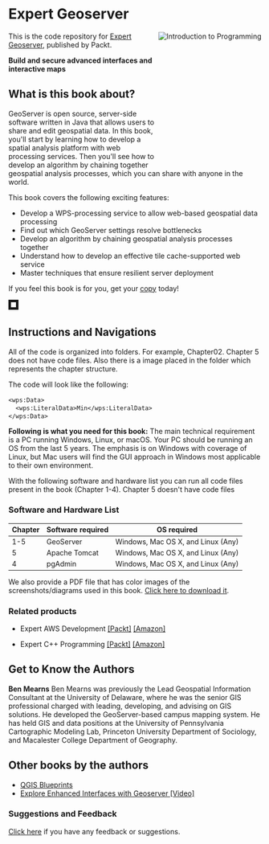 # Expert Geoserver

<a href="https://www.packtpub.com/application-development/expert-geoserver?utm_source=GitHub&utm_medium=repository&utm_campaign=9781789538601"><img src="https://d1ldz4te4covpm.cloudfront.net/sites/default/files/imagecache/ppv4_main_book_cover/B11657.png" alt="Introduction to Programming" height="256px" align="right"></a>

This is the code repository for [Expert Geoserver](https://www.packtpub.com/application-development/expert-geoserver?utm_source=GitHub&utm_medium=repository&utm_campaign=9781789538601), published by Packt.

**Build and secure advanced interfaces and interactive maps**

## What is this book about?
GeoServer is open source, server-side software written in Java that allows users to share and edit geospatial data. In this book, you'll start by learning how to develop a spatial analysis platform with web processing services. Then you'll see how to develop an algorithm by chaining together geospatial analysis processes, which you can share with anyone in the world.

This book covers the following exciting features: 
* Develop a WPS-processing service to allow web-based geospatial data processing
* Find out which GeoServer settings resolve bottlenecks
* Develop an algorithm by chaining geospatial analysis processes together
* Understand how to develop an effective tile cache-supported web service
* Master techniques that ensure resilient server deployment

If you feel this book is for you, get your [copy](https://www.amazon.com/dp/1789538602) today!

<a href="https://www.packtpub.com/?utm_source=github&utm_medium=banner&utm_campaign=GitHubBanner"><img src="https://raw.githubusercontent.com/PacktPublishing/GitHub/master/GitHub.png" 
alt="https://www.packtpub.com/" border="5" /></a>


## Instructions and Navigations
All of the code is organized into folders. For example, Chapter02. Chapter 5 does not have code files. Also there is a image placed in the folder which represents the chapter structure.

The code will look like the following:
```
<wps:Data>
  <wps:LiteralData>Min</wps:LiteralData>
</wps:Data>
```

**Following is what you need for this book:**
The main technical requirement is a PC running Windows, Linux, or macOS. Your PC should be running an OS from the last 5 years. The emphasis is on Windows with coverage of Linux, but Mac users will find the GUI approach in Windows most applicable to their own environment.

With the following software and hardware list you can run all code files present in the book (Chapter 1-4). Chapter 5 doesn't have code files

### Software and Hardware List

| Chapter     | Software required        | OS required                        |
| --------    | ------------------------ | -----------------------------------|
| 1-5         | GeoServer                | Windows, Mac OS X, and Linux (Any) |
| 5           | Apache Tomcat            | Windows, Mac OS X, and Linux (Any) |
| 4           | pgAdmin                  | Windows, Mac OS X, and Linux (Any) |


We also provide a PDF file that has color images of the screenshots/diagrams used in this book. [Click here to download it](https://www.packtpub.com/sites/default/files/downloads/ExpertGeoServer_ColorImages.pdf).

### Related products <Paste books from the Other books you may enjoy section>
* Expert AWS Development [[Packt]](https://www.packtpub.com/virtualization-and-cloud/expert-aws-development?utm_source=GitHub&utm_medium=repository&utm_campaign=9781788477581) [[Amazon]](https://www.amazon.com/dp/1788477588)

* Expert C++ Programming [[Packt]](https://www.packtpub.com/application-development/expert-c-programming?utm_source=GitHub&utm_medium=repository&utm_campaign=9781788831390) [[Amazon]](https://www.amazon.com/dp/178883139X)

## Get to Know the Authors
**Ben Mearns**
Ben Mearns was previously the Lead Geospatial Information Consultant at the University of Delaware, where he was the senior GIS professional charged with leading, developing, and advising on GIS solutions. He developed the GeoServer-based campus mapping system. He has held GIS and data positions at the University of Pennsylvania Cartographic Modeling Lab, Princeton University Department of Sociology, and Macalester College Department of Geography.

## Other books by the authors
* [QGIS Blueprints](https://www.packtpub.com/hardware-and-creative/qgis-blueprints?utm_source=GitHub&utm_medium=repository&utm_campaign=9781785289071)
* [Explore Enhanced Interfaces with Geoserver [Video]](https://www.packtpub.com/application-development/explore-enhanced-interfaces-geoserver-video?utm_source=GitHub&utm_medium=repository&utm_campaign=9781788397452)

### Suggestions and Feedback
[Click here](https://docs.google.com/forms/d/e/1FAIpQLSdy7dATC6QmEL81FIUuymZ0Wy9vH1jHkvpY57OiMeKGqib_Ow/viewform) if you have any feedback or suggestions.

